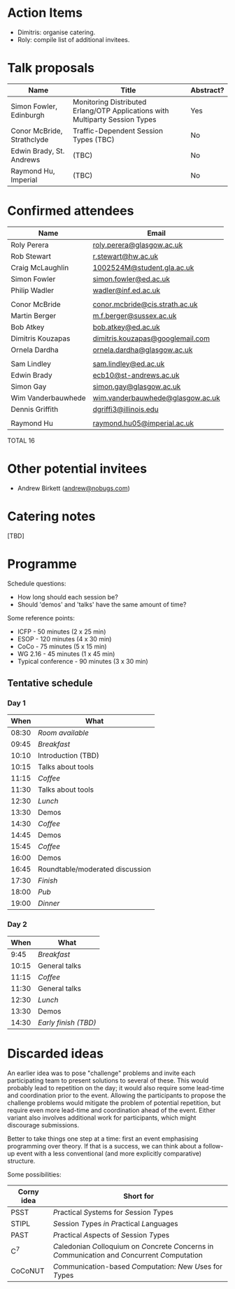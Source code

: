 Action Items
======

* Dimitris: organise catering.
* Roly: compile list of additional invitees.

Talk proposals
======

Name                             | Title                                                                          | Abstract?
---                              | ---                                                                            | ---
Simon Fowler, Edinburgh          | Monitoring Distributed Erlang/OTP Applications with Multiparty Session Types   | Yes
Conor McBride, Strathclyde       | Traffic-Dependent Session Types (TBC)                                          | No
Edwin Brady, St. Andrews         | (TBC)                                                                          | No
Raymond Hu, Imperial             | (TBC)                                                                          | No

Confirmed attendees
=====

Name                  | Email
---                   | ---
Roly Perera           | roly.perera@glasgow.ac.uk
Rob Stewart	      | r.stewart@hw.ac.uk
Craig McLaughlin      | 1002524M@student.gla.ac.uk
Simon Fowler	      | simon.fowler@ed.ac.uk
Philip Wadler	      | wadler@inf.ed.ac.uk
                      |
Conor McBride	      | conor.mcbride@cis.strath.ac.uk
Martin Berger	      | m.f.berger@sussex.ac.uk
Bob Atkey	      | bob.atkey@ed.ac.uk
Dimitris Kouzapas     |	dimitris.kouzapas@googlemail.com
Ornela Dardha	      | ornela.dardha@glasgow.ac.uk
                      |
Sam Lindley	      | sam.lindley@ed.ac.uk
Edwin Brady	      | ecb10@st-andrews.ac.uk
Simon Gay	      | simon.gay@glasgow.ac.uk
Wim Vanderbauwhede    | wim.vanderbauwhede@glasgow.ac.uk
Dennis Griffith       | dgriffi3@illinois.edu
                      |
Raymond Hu            | raymond.hu05@imperial.ac.uk

TOTAL 16

Other potential invitees
=====

* Andrew Birkett (andrew@nobugs.com)

Catering notes
======

[TBD]

Programme
======

Schedule questions:

* How long should each session be?
* Should 'demos' and 'talks' have the same amount of time?

Some reference points:

* ICFP - 50 minutes (2 x 25 min)
* ESOP - 120 minutes (4 x 30 min)
* CoCo - 75 minutes (5 x 15 min)
* WG 2.16 - 45 minutes (1 x 45 min)
* Typical conference - 90 minutes (3 x 30 min)

Tentative schedule
------

### Day 1

When  | What
---   | ---
08:30 | _Room available_
09:45 | _Breakfast_
10:10 | Introduction (TBD)
10:15 | Talks about tools
11:15 | _Coffee_
11:30 | Talks about tools
12:30 | _Lunch_
13:30 | Demos
14:30 | _Coffee_
14:45 | Demos
15:45 | _Coffee_
16:00 | Demos
16:45 | Roundtable/moderated discussion
17:30 | _Finish_
18:00 | _Pub_
19:00 | _Dinner_

### Day 2

When  | What
---   | ---
9:45  | _Breakfast_
10:15 | General talks
11:15 | _Coffee_
11:30 | General talks
12:30 | _Lunch_
13:30 | Demos
14:30 | _Early finish (TBD)_

Discarded ideas
======

An earlier idea was to pose "challenge" problems and invite each
participating team to present solutions to several of these. This would
probably lead to repetition on the day; it would also require some
lead-time and coordination prior to the event. Allowing the participants
to propose the challenge problems would mitigate the problem of
potential repetition, but require even more lead-time and coordination
ahead of the event. Either variant also involves additional work for
participants, which might discourage submissions.

Better to take things one step at a time: first an event emphasising
programming over theory. If that is a success, we can think about a
follow-up event with a less conventional (and more explicitly
comparative) structure.

Some possibilities:

Corny idea    | Short for
---           | ---
PSST          | *P*ractical *S*ystems for *S*ession *T*ypes
STIPL         | *S*ession *T*ypes *i*n *P*ractical *L*anguages
PAST          | *P*ractical *A*spects of *S*ession *T*ypes
C<sup>7</sup> | *C*aledonian *C*olloquium on *C*oncrete *C*oncerns in *C*ommunication and *C*oncurrent *C*omputation
CoCoNUT       | *C*ommunication-based *C*omputation: *N*ew *U*ses for *T*ypes
